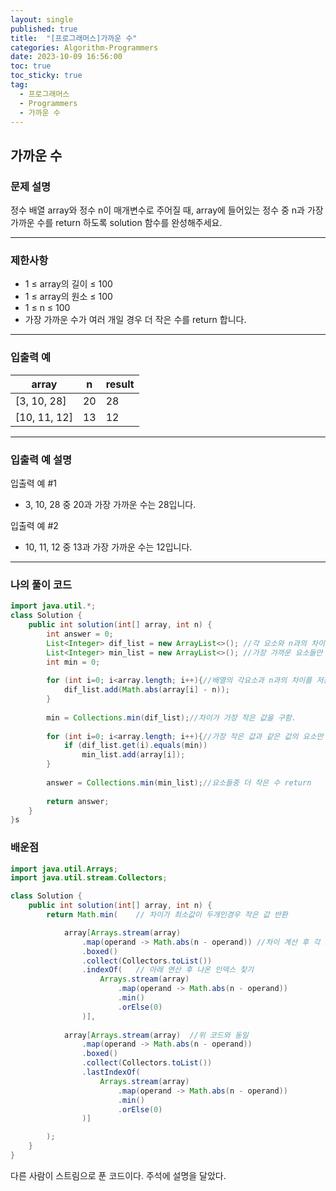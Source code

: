 ```yaml
---
layout: single
published: true
title:  "[프로그래머스]가까운 수"
categories: Algorithm-Programmers
date: 2023-10-09 16:56:00
toc: true
toc_sticky: true
tag:   
  - 프로그래머스
  - Programmers
  - 가까운 수
---
```


## 가까운 수

### 문제 설명

정수 배열 array와 정수 n이 매개변수로 주어질 때, array에 들어있는 정수 중 n과 가장 가까운 수를 return 하도록 solution 함수를 완성해주세요.

----------------

### 제한사항

* 1 ≤ array의 길이 ≤ 100
* 1 ≤ array의 원소 ≤ 100
* 1 ≤ n ≤ 100
* 가장 가까운 수가 여러 개일 경우 더 작은 수를 return 합니다.


----------------

### 입출력 예

|array	|n  |result|
|---|---|---|
|[3, 10, 28]|	20|	28|
|[10, 11, 12]|	13|	12|

----------------

### 입출력 예 설명

입출력 예 #1  

* 3, 10, 28 중 20과 가장 가까운 수는 28입니다.
  

입출력 예 #2  

* 10, 11, 12 중 13과 가장 가까운 수는 12입니다.
  

  

----------------

### 나의 풀이 코드

```java
import java.util.*;
class Solution {
    public int solution(int[] array, int n) {
        int answer = 0;
        List<Integer> dif_list = new ArrayList<>(); //각 요소와 n과의 차이 리스트
        List<Integer> min_list = new ArrayList<>(); //가장 가까운 요소들만 담긴 리스트
        int min = 0;
        
        for (int i=0; i<array.length; i++){//배열의 각요소과 n과의 차이를 저장
            dif_list.add(Math.abs(array[i] - n));
        }
        
        min = Collections.min(dif_list);//차이가 가장 작은 값을 구함.
        
        for (int i=0; i<array.length; i++){//가장 작은 값과 같은 값의 요소만 필터링
            if (dif_list.get(i).equals(min))
                min_list.add(array[i]);
        }
        
        answer = Collections.min(min_list);//요소들중 더 작은 수 return
        
        return answer;
    }
}s
```




### 배운점


```java
import java.util.Arrays;
import java.util.stream.Collectors;

class Solution {
    public int solution(int[] array, int n) {
        return Math.min(    // 차이가 최소값이 두개인경우 작은 값 반환

            array[Arrays.stream(array)
                .map(operand -> Math.abs(n - operand)) //차이 계산 후 각 요소와 매핑
                .boxed()
                .collect(Collectors.toList())
                .indexOf(   // 아래 연산 후 나온 인덱스 찾기
                    Arrays.stream(array)
                        .map(operand -> Math.abs(n - operand)) 
                        .min()
                        .orElse(0)
                )],
                
            array[Arrays.stream(array)  //위 코드와 동일
                .map(operand -> Math.abs(n - operand))
                .boxed()
                .collect(Collectors.toList())
                .lastIndexOf(
                    Arrays.stream(array)
                        .map(operand -> Math.abs(n - operand))
                        .min()
                        .orElse(0)
                )]

        );
    }
}
```

다른 사람이 스트림으로 푼 코드이다. 주석에 설명을 달았다.